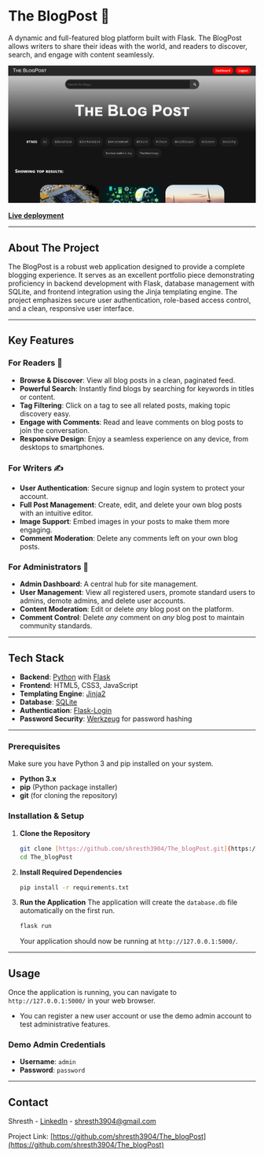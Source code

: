 # The BlogPost 📝

A dynamic and full-featured blog platform built with Flask. The BlogPost allows writers to share their ideas with the world, and readers to discover, search, and engage with content seamlessly.

![Project Screenshot](./assets/homepage.png)

**[Live deployment](https://theblogpost.pythonanywhere.com/)**

---



## About The Project

The BlogPost is a robust web application designed to provide a complete blogging experience. It serves as an excellent portfolio piece demonstrating proficiency in backend development with Flask, database management with SQLite, and frontend integration using the Jinja templating engine. The project emphasizes secure user authentication, role-based access control, and a clean, responsive user interface.

---

## Key Features

### For Readers 📖

-   **Browse & Discover**: View all blog posts in a clean, paginated feed.
-   **Powerful Search**: Instantly find blogs by searching for keywords in titles or content.
-   **Tag Filtering**: Click on a tag to see all related posts, making topic discovery easy.
-   **Engage with Comments**: Read and leave comments on blog posts to join the conversation.
-   **Responsive Design**: Enjoy a seamless experience on any device, from desktops to smartphones.

### For Writers ✍️

-   **User Authentication**: Secure signup and login system to protect your account.
-   **Full Post Management**: Create, edit, and delete your own blog posts with an intuitive editor.
-   **Image Support**: Embed images in your posts to make them more engaging.
-   **Comment Moderation**: Delete any comments left on your own blog posts.

### For Administrators 👑

-   **Admin Dashboard**: A central hub for site management.
-   **User Management**: View all registered users, promote standard users to admins, demote admins, and delete user accounts.
-   **Content Moderation**: Edit or delete *any* blog post on the platform.
-   **Comment Control**: Delete *any* comment on *any* blog post to maintain community standards.

---

## Tech Stack


-   **Backend**: [Python](https://www.python.org/) with [Flask](https://flask.palletsprojects.com/)
-   **Frontend**: HTML5, CSS3, JavaScript
-   **Templating Engine**: [Jinja2](https://jinja.palletsprojects.com/)
-   **Database**: [SQLite](https://www.sqlite.org/index.html)
-   **Authentication**: [Flask-Login](https://flask-login.readthedocs.io/)
-   **Password Security**: [Werkzeug](https://werkzeug.palletsprojects.com/) for password hashing

---


### Prerequisites

Make sure you have Python 3 and pip installed on your system.
-   **Python 3.x**
-   **pip** (Python package installer)
-   **git** (for cloning the repository)

### Installation & Setup

1.  **Clone the Repository**
    ```bash
    git clone [https://github.com/shresth3904/The_blogPost.git](https://github.com/shresth3904/The_blogPost.git)
    cd The_blogPost
    ```

2.  **Install Required Dependencies**
    ```bash
    pip install -r requirements.txt
    ```

3.  **Run the Application**
    The application will create the `database.db` file automatically on the first run.
    ```bash
    flask run
    ```
    Your application should now be running at `http://127.0.0.1:5000/`.

---

## Usage

Once the application is running, you can navigate to `http://127.0.0.1:5000/` in your web browser.

-   You can register a new user account or use the demo admin account to test administrative features.

### Demo Admin Credentials

-   **Username**: `admin`
-   **Password**: `password`

---


## Contact

Shresth - [LinkedIn](https://www.linkedin.com/in/shresth-65ab02304/) - shresth3904@gmail.com

Project Link: [https://github.com/shresth3904/The_blogPost](https://github.com/shresth3904/The_blogPost)
